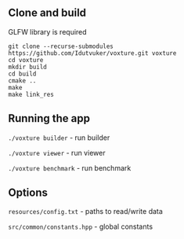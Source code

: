 ## Clone and build

GLFW library is required

```
git clone --recurse-submodules https://github.com/Idutvuker/voxture.git voxture
cd voxture
mkdir build
cd build
cmake ..
make
make link_res
```

## Running the app
`./voxture builder` - run builder

`./voxture viewer` - run viewer

`./voxture benchmark` - run benchmark

## Options
`resources/config.txt` - paths to read/write data  

`src/common/constants.hpp` - global constants

